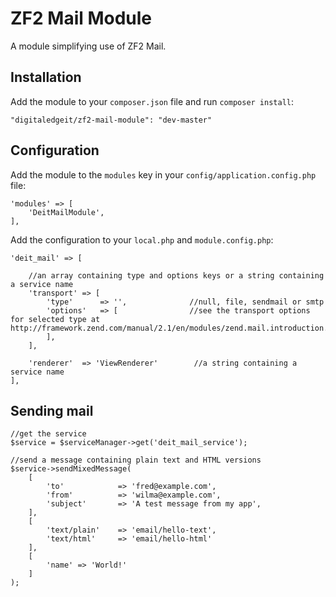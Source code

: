 # ZF2 Mail Module

A module simplifying use of ZF2 Mail.

## Installation

Add the module to your `composer.json` file and run `composer install`:

    "digitaledgeit/zf2-mail-module": "dev-master"

## Configuration

Add the module to the `modules` key in your `config/application.config.php` file:

	'modules' => [
		'DeitMailModule',
	],

Add the configuration to your `local.php` and `module.config.php`:

	'deit_mail' => [

		//an array containing type and options keys or a string containing a service name
		'transport' => [
			'type'      => '',              //null, file, sendmail or smtp
			'options'   => [                //see the transport options for selected type at http://framework.zend.com/manual/2.1/en/modules/zend.mail.introduction.html
			],
		],

		'renderer'  => 'ViewRenderer'        //a string containing a service name
	],

## Sending mail

	//get the service
	$service = $serviceManager->get('deit_mail_service');

	//send a message containing plain text and HTML versions
	$service->sendMixedMessage(
		[
			'to'            => 'fred@example.com',
			'from'          => 'wilma@example.com',
			'subject'       => 'A test message from my app',
		],
		[
			'text/plain'    => 'email/hello-text',
			'text/html'     => 'email/hello-html'
		],
		[
			'name' => 'World!'
		]
	);